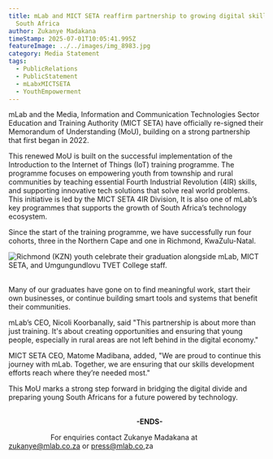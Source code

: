 ```yaml
---
title: mLab and MICT SETA reaffirm partnership to growing digital skills in
  South Africa
author: Zukanye Madakana
timeStamp: 2025-07-01T10:05:41.995Z
featureImage: ../../images/img_8983.jpg
category: Media Statement
tags:
  - PublicRelations
  - PublicStatement
  - mLabxMICTSETA
  - YouthEmpowerment
---
```

mLab and the Media, Information and Communication Technologies Sector Education and Training Authority (MICT SETA) have officially re-signed their Memorandum of Understanding (MoU), building on a strong partnership that first began in 2022.

This renewed MoU is built on the successful implementation of the Introduction to the Internet of Things (IoT) training programme. The programme focuses on empowering youth from township and rural communities by teaching essential Fourth Industrial Revolution (4IR) skills, and supporting innovative tech solutions that solve real world problems. This initiative is led by the MICT SETA 4IR Division, It is also one of mLab’s key programmes that supports the growth of South Africa’s technology ecosystem.

Since the start of the training programme, we have successfully run four cohorts, three in the Northern Cape and one in Richmond, KwaZulu-Natal.

![](../../images/img_7608.jpg "Richmond (KZN) youth celebrate their graduation alongside mLab, MICT SETA, and Umgungundlovu TVET College staff.")

\
Many of our graduates have gone on to find meaningful work, start their own businesses, or continue building smart tools and systems that benefit their communities.

mLab’s CEO, Nicoli Koorbanally, said "This partnership is about more than just training. It's about creating opportunities and ensuring that young people, especially in rural areas are not left behind in the digital economy."

MICT SETA CEO, Matome Madibana, added, "We are proud to continue this journey with mLab. Together, we are ensuring that our skills development efforts reach where they’re needed most."

This MoU marks a strong step forward in bridging the digital divide and preparing young South Africans for a future powered by technology.

\
                                                                        **\-ENDS-**

                     For enquiries contact Zukanye Madakana at zukanye@mlab.co.za or press@mlab.co,za